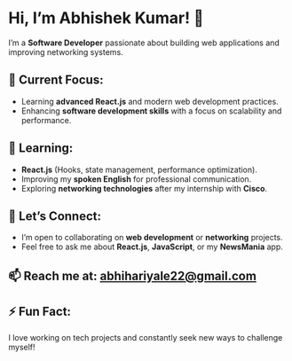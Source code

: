 # Hi, I’m Abhishek Kumar! 👋

I’m a **Software Developer** passionate about building web applications and improving networking systems.

## 🔭 Current Focus:
- Learning **advanced React.js** and modern web development practices.
- Enhancing **software development skills** with a focus on scalability and performance.

## 🌱 Learning:
- **React.js** (Hooks, state management, performance optimization).
- Improving my **spoken English** for professional communication.
- Exploring **networking technologies** after my internship with **Cisco**.

## 💬 Let’s Connect:
- I’m open to collaborating on **web development** or **networking** projects.
- Feel free to ask me about **React.js**, **JavaScript**, or my **NewsMania** app.

## 📫 Reach me at: [abhihariyale22@gmail.com](mailto:abhihariyale22@gmail.com)

## ⚡ Fun Fact:
I love working on tech projects and constantly seek new ways to challenge myself!

